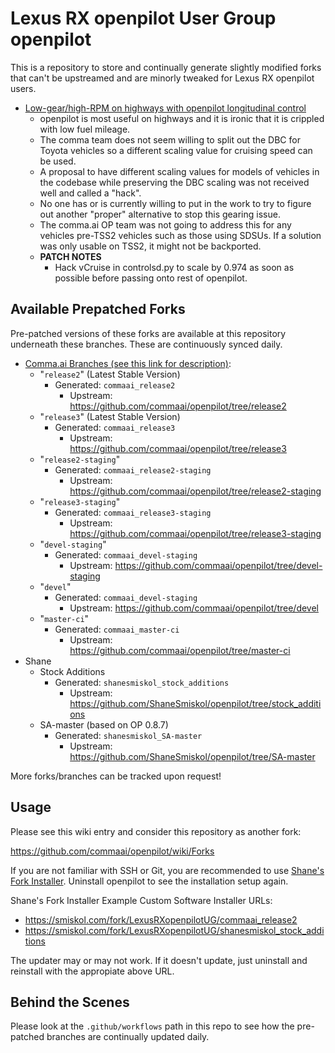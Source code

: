 # Lexus RX openpilot User Group openpilot

This is a repository to store and continually generate slightly modified forks
that can't be upstreamed and are minorly tweaked for Lexus RX openpilot users.

* [Low-gear/high-RPM on highways with openpilot longitudinal control][ghopissue]
  * openpilot is most useful on highways and it is ironic that it is crippled
    with low fuel mileage.
  * The comma team does not seem willing to split out the DBC for Toyota
    vehicles so a different scaling value for cruising speed can be used.
  * A proposal to have different scaling values for models of vehicles in the
    codebase while preserving the DBC scaling was not received well and called
    a "hack".
  * No one has or is currently willing to put in the work to try to figure out
    another "proper" alternative to stop this gearing issue.
  * The comma.ai OP team was not going to address this for any vehicles pre-TSS2
    vehicles such as those using SDSUs. If a solution was only usable on TSS2,
    it might not be backported.
  * **PATCH NOTES**
    * Hack vCruise in controlsd.py to scale by 0.974 as soon as possible before
      passing onto rest of openpilot.

## Available Prepatched Forks

Pre-patched versions of these forks are available at this repository underneath
these branches. These are continuously synced daily.


* [Comma.ai Branches (see this link for description)][commaaiext]:
  * "`release2`" (Latest Stable Version)
    * Generated: `commaai_release2`
      * Upstream: https://github.com/commaai/openpilot/tree/release2
  * "`release3`" (Latest Stable Version)
    * Generated: `commaai_release3`
      * Upstream: https://github.com/commaai/openpilot/tree/release3
  * "`release2-staging`"
    * Generated: `commaai_release2-staging`
      * Upstream: https://github.com/commaai/openpilot/tree/release2-staging
  * "`release3-staging`"
    * Generated: `commaai_release3-staging`
      * Upstream: https://github.com/commaai/openpilot/tree/release3-staging
  * "`devel-staging`"
    * Generated: `commaai_devel-staging`
      * Upstream: https://github.com/commaai/openpilot/tree/devel-staging
  * "`devel`"
    * Generated: `commaai_devel-staging`
      * Upstream: https://github.com/commaai/openpilot/tree/devel
  * "`master-ci`"
    * Generated: `commaai_master-ci`
      * Upstream: https://github.com/commaai/openpilot/tree/master-ci
* Shane
  * Stock Additions
    * Generated: `shanesmiskol_stock_additions`
      * Upstream: https://github.com/ShaneSmiskol/openpilot/tree/stock_additions
  * SA-master (based on OP 0.8.7)
    * Generated: `shanesmiskol_SA-master`
      * Upstream: https://github.com/ShaneSmiskol/openpilot/tree/SA-master

More forks/branches can be tracked upon request!

## Usage

Please see this wiki entry and consider this repository as another fork:

https://github.com/commaai/openpilot/wiki/Forks

If you are not familiar with SSH or Git, you are recommended to use
[Shane's Fork Installer][shaneforkinstaller]. Uninstall openpilot to see the
installation setup again.

Shane's Fork Installer Example Custom Software Installer URLs:

* https://smiskol.com/fork/LexusRXopenpilotUG/commaai_release2
* https://smiskol.com/fork/LexusRXopenpilotUG/shanesmiskol_stock_additions

The updater may or may not work. If it doesn't update, just uninstall and
reinstall with the appropiate above URL.

## Behind the Scenes

Please look at the `.github/workflows` path in this repo to see how the
pre-patched branches are continually updated daily.


[ghopissue]: https://github.com/commaai/openpilot/issues/2106
[shaneforkinstaller]: https://github.com/ShaneSmiskol/openpilot-installer-generator
[commaaiext]: https://comma-ai.medium.com/a-2020-theme-externalization-13b33326d8b3
